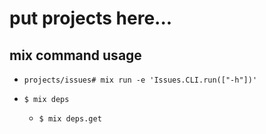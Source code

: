 # put projects here...

## mix command usage

- `projects/issues# mix run -e 'Issues.CLI.run(["-h"])'`

- `$ mix deps`
  + `$ mix deps.get`
